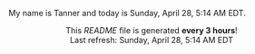 My name is Tanner and today is Sunday, April 28, 5:14 AM EDT.

<p align="center">This <i>README</i> file is generated <b>every 3 hours</b>!</br>Last refresh: Sunday, April 28, 5:14 AM EDT<br /></p>
